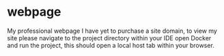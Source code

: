 # webpage
My professional webpage
I have yet to purchase a site domain, to view my site please navigate to the project directory within your IDE open Docker and run the project,
this should open a local host tab within your browser.

